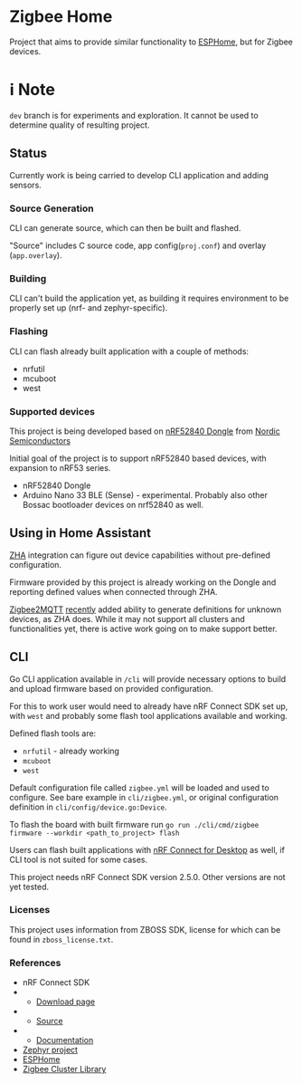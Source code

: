 # Zigbee Home

Project that aims to provide similar functionality to [ESPHome](https://github.com/esphome/esphome), but for Zigbee devices.

# :information_source:  Note
`dev` branch is for experiments and exploration. 
It cannot be used to determine quality of resulting project.

## Status

Currently work is being carried to develop CLI application and adding sensors.

### Source Generation
CLI can generate source, which can then be built and flashed.

"Source" includes C source code, app config(`proj.conf`) and overlay (`app.overlay`).

### Building
CLI can't build the application yet, as building it requires environment to be properly set up (nrf- and zephyr-specific).

### Flashing
CLI can flash already built application with a couple of methods:
- nrfutil
- mcuboot
- west

### Supported devices

This project is being developed based on [nRF52840 Dongle](https://www.nordicsemi.com/Products/Development-hardware/nrf52840-dongle) from [Nordic Semiconductors](https://www.nordicsemi.com/)

Initial goal of the project is to support nRF52840 based devices, with expansion to nRF53 series.

* nRF52840 Dongle
* Arduino Nano 33 BLE (Sense) - experimental. Probably also other Bossac bootloader devices on nrf52840 as well.

## Using in Home Assistant
[ZHA](https://www.home-assistant.io/integrations/zha/) integration can figure out device capabilities without pre-defined configuration.

Firmware provided by this project is already working on the Dongle and reporting defined values when connected through ZHA.

[Zigbee2MQTT](https://www.zigbee2mqtt.io/) [recently](https://github.com/Koenkk/zigbee2mqtt/releases/tag/1.35.0) added ability to generate definitions for unknown devices, as ZHA does.
While it may not support all clusters and functionalities yet, there is active work going on to make support better.

## CLI

Go CLI application available in `/cli` will provide 
necessary options to build and upload firmware based on provided configuration.

For this to work user would need to already have nRF Connect SDK set up, with `west` and probably some flash tool applications available and working.

Defined flash tools are:
* `nrfutil` - already working
* `mcuboot`
* `west`

Default configuration file called `zigbee.yml` will be loaded 
and used to configure. 
See bare example in `cli/zigbee.yml`, or original configuration definition
in `cli/config/device.go:Device`.

To flash the board with built firmware run
`go run ./cli/cmd/zigbee firmware --workdir <path_to_project> flash`

Users can flash built applications with [nRF Connect for Desktop](https://www.nordicsemi.com/Products/Development-tools/nRF-Connect-for-Desktop) 
as well, if CLI tool is not suited for some cases.

This project needs nRF Connect SDK version 2.5.0. Other versions are not yet tested.

### Licenses
This project uses information from ZBOSS SDK, license for which can be found in `zboss_license.txt`. 

### References
* nRF Connect SDK
* * [Download page](https://www.nordicsemi.com/Products/Development-software/nRF-Connect-SDK)
* * [Source](https://github.com/nrfconnect/sdk-nrf)
* * [Documentation](http://developer.nordicsemi.com/nRF_Connect_SDK/doc/latest)
* [Zephyr project](https://www.zephyrproject.org/)
* [ESPHome](https://esphome.io/)
* [Zigbee Cluster Library](https://csa-iot.org/wp-content/uploads/2022/01/07-5123-08-Zigbee-Cluster-Library-1.pdf)